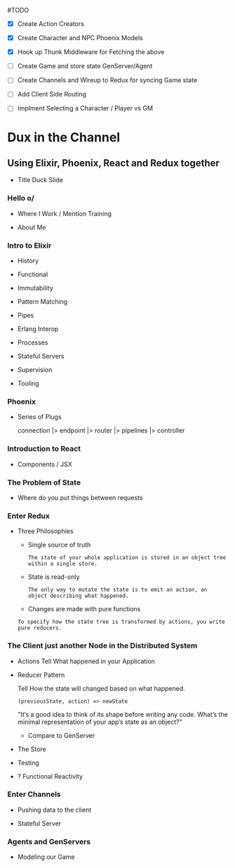 #TODO

 - [X] Create Action Creators
 
 - [X] Create Character and NPC Phoenix Models

 - [X] Hook up Thunk Middleware for Fetching the above

 - [ ] Create Game and store state GenServer/Agent
 
 - [ ] Create Channels and Wireup to Redux for syncing Game state

 - [ ] Add Client Side Routing

 - [ ] Implment Selecting a Character / Player vs GM

# Dux in the Channel
## Using Elixir, Phoenix, React and Redux together

  - Title Duck Slide

### Hello o/

  - Where I Work / Mention Training

  - About Me

### Intro to Elixir

  - History 

  - Functional

  - Immutability

  - Pattern Matching

  - Pipes

  - Erlang Interop

  - Processes
  
  - Stateful Servers

  - Supervision

  - Tooling 

### Phoenix

 - Series of Plugs

   connection
   |> endpoint
   |> router
   |> pipelines
   |> controller


### Introduction to React

  - Components / JSX 
  
### The Problem of State

  - Where do you put things between requests

### Enter Redux

- Three Philosophies
  - Single source of truth

    `The state of your whole application is stored in an object tree within a single store.`
  
  - State is read-only

    `The only way to mutate the state is to emit an action, an object describing what happened.`

  - Changes are made with pure functions

  `To specify how the state tree is transformed by actions, you write pure reducers.`


### The Client just another Node in the Distributed System

 - Actions
   Tell What happened in your Application

 - Reducer Pattern

   Tell How the state will changed based on what happened.

   `(previousState, action) => newState`

   "It’s a good idea to think of its shape before writing any code. What’s the minimal representation of your app’s state as an object?" 

   - Compare to GenServer

 - The Store

 - Testing

 - ? Functional Reactivity

### Enter Channels

 - Pushing data to the client
 
 - Stateful Server

### Agents and GenServers
    
 - Modeling our Game

